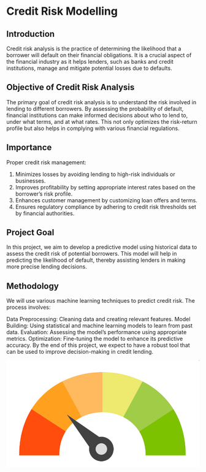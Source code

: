 # Credit Risk Modelling

## Introduction
Credit risk analysis is the practice of determining the likelihood that a borrower will default on their financial obligations. It is a crucial aspect of the financial industry as it helps lenders, such as banks and credit institutions, manage and mitigate potential losses due to defaults.

## Objective of Credit Risk Analysis
The primary goal of credit risk analysis is to understand the risk involved in lending to different borrowers. By assessing the probability of default, financial institutions can make informed decisions about who to lend to, under what terms, and at what rates. This not only optimizes the risk-return profile but also helps in complying with various financial regulations.

## Importance
Proper credit risk management:

1. Minimizes losses by avoiding lending to high-risk individuals or businesses.
2. Improves profitability by setting appropriate interest rates based on the borrower’s risk profile.
3. Enhances customer management by customizing loan offers and terms.
4. Ensures regulatory compliance by adhering to credit risk thresholds set by financial authorities.


## Project Goal
In this project, we aim to develop a predictive model using historical data to assess the credit risk of potential borrowers. This model will help in predicting the likelihood of default, thereby assisting lenders in making more precise lending decisions.

## Methodology
We will use various machine learning techniques to predict credit risk. The process involves:

Data Preprocessing: Cleaning data and creating relevant features.
Model Building: Using statistical and machine learning models to learn from past data.
Evaluation: Assessing the model’s performance using appropriate metrics.
Optimization: Fine-tuning the model to enhance its predictive accuracy.
By the end of this project, we expect to have a robust tool that can be used to improve decision-making in credit lending.

![codespace](./credit.jpg)

